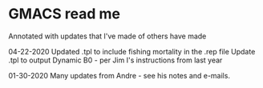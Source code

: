 # GMACS read me 

Annotated with updates that I've made of others have made

04-22-2020
Updated .tpl to include fishing mortality in the .rep file
Update .tpl to output Dynamic B0 - per Jim I's instructions from last year

01-30-2020
Many updates from Andre - see his notes and e-mails.
